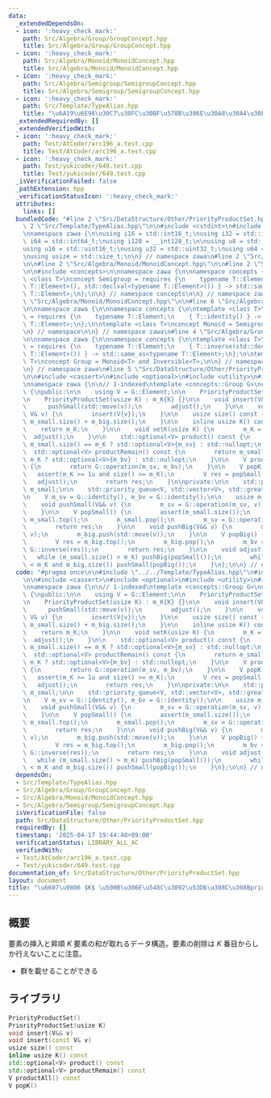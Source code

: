 ```yaml
---
data:
  _extendedDependsOn:
  - icon: ':heavy_check_mark:'
    path: Src/Algebra/Group/GroupConcept.hpp
    title: Src/Algebra/Group/GroupConcept.hpp
  - icon: ':heavy_check_mark:'
    path: Src/Algebra/Monoid/MonoidConcept.hpp
    title: Src/Algebra/Monoid/MonoidConcept.hpp
  - icon: ':heavy_check_mark:'
    path: Src/Algebra/Semigroup/SemigroupConcept.hpp
    title: Src/Algebra/Semigroup/SemigroupConcept.hpp
  - icon: ':heavy_check_mark:'
    path: Src/Template/TypeAlias.hpp
    title: "\u6A19\u6E96\u30C7\u30FC\u30BF\u578B\u306E\u30A8\u30A4\u30EA\u30A2\u30B9"
  _extendedRequiredBy: []
  _extendedVerifiedWith:
  - icon: ':heavy_check_mark:'
    path: Test/AtCoder/arc196_a.test.cpp
    title: Test/AtCoder/arc196_a.test.cpp
  - icon: ':heavy_check_mark:'
    path: Test/yukicoder/649.test.cpp
    title: Test/yukicoder/649.test.cpp
  _isVerificationFailed: false
  _pathExtension: hpp
  _verificationStatusIcon: ':heavy_check_mark:'
  attributes:
    links: []
  bundledCode: "#line 2 \"Src/DataStructure/Other/PriorityProductSet.hpp\"\n\n#line\
    \ 2 \"Src/Template/TypeAlias.hpp\"\n\n#include <cstdint>\n#include <cstddef>\n\
    \nnamespace zawa {\n\nusing i16 = std::int16_t;\nusing i32 = std::int32_t;\nusing\
    \ i64 = std::int64_t;\nusing i128 = __int128_t;\n\nusing u8 = std::uint8_t;\n\
    using u16 = std::uint16_t;\nusing u32 = std::uint32_t;\nusing u64 = std::uint64_t;\n\
    \nusing usize = std::size_t;\n\n} // namespace zawa\n#line 2 \"Src/Algebra/Group/GroupConcept.hpp\"\
    \n\n#line 2 \"Src/Algebra/Monoid/MonoidConcept.hpp\"\n\n#line 2 \"Src/Algebra/Semigroup/SemigroupConcept.hpp\"\
    \n\n#include <concepts>\n\nnamespace zawa {\n\nnamespace concepts {\n\ntemplate\
    \ <class T>\nconcept Semigroup = requires {\n    typename T::Element;\n    { T::operation(std::declval<typename\
    \ T::Element>(), std::declval<typename T::Element>()) } -> std::same_as<typename\
    \ T::Element>;\n};\n\n} // namespace concepts\n\n} // namespace zawa\n#line 4\
    \ \"Src/Algebra/Monoid/MonoidConcept.hpp\"\n\n#line 6 \"Src/Algebra/Monoid/MonoidConcept.hpp\"\
    \n\nnamespace zawa {\n\nnamespace concepts {\n\ntemplate <class T>\nconcept Identitiable\
    \ = requires {\n    typename T::Element;\n    { T::identity() } -> std::same_as<typename\
    \ T::Element>;\n};\n\ntemplate <class T>\nconcept Monoid = Semigroup<T> and Identitiable<T>;\n\
    \n} // namespace\n\n} // namespace zawa\n#line 4 \"Src/Algebra/Group/GroupConcept.hpp\"\
    \n\nnamespace zawa {\n\nnamespace concepts {\n\ntemplate <class T>\nconcept Inversible\
    \ = requires {\n    typename T::Element;\n    { T::inverse(std::declval<typename\
    \ T::Element>()) } -> std::same_as<typename T::Element>;\n};\n\ntemplate <class\
    \ T>\nconcept Group = Monoid<T> and Inversible<T>;\n\n} // namespace Concept\n\
    \n} // namespace zawa\n#line 5 \"Src/DataStructure/Other/PriorityProductSet.hpp\"\
    \n\n#include <cassert>\n#include <optional>\n#include <utility>\n#include <queue>\n\
    \nnamespace zawa {\n\n// 1-indexed\ntemplate <concepts::Group G>\nclass PriorityProductSet\
    \ {\npublic:\n\n    using V = G::Element;\n\n    PriorityProductSet() = default;\n\
    \n    PriorityProductSet(usize K) : m_K{K} {}\n\n    void insert(V&& v) {\n  \
    \      pushSmall(std::move(v));\n        adjust();\n    }\n\n    void insert(const\
    \ V& v) {\n        insert(V{v});\n    }\n\n    usize size() const {\n        return\
    \ m_small.size() + m_big.size();\n    }\n\n    inline usize K() const {\n    \
    \    return m_K;\n    }\n\n    void setK(usize K) {\n        m_K = K;\n      \
    \  adjust();\n    }\n\n    std::optional<V> product() const {\n        return\
    \ m_small.size() == m_K ? std::optional<V>{m_sv} : std::nullopt;\n    }\n\n  \
    \  std::optional<V> productRemain() const {\n        return m_small.size() ==\
    \ m_K ? std::optional<V>{m_bv} : std::nullopt;\n    }\n\n    V productAll() const\
    \ {\n        return G::operation(m_sv, m_bv);\n    }\n\n    V popK() {\n     \
    \   assert(m_K >= 1u and size() >= m_K);\n        V res = popSmall(); \n     \
    \   adjust();\n        return res;\n    }\n\nprivate:\n\n    std::priority_queue<V>\
    \ m_small;\n\n    std::priority_queue<V, std::vector<V>, std::greater<V>> m_big;\n\
    \n    V m_sv = G::identity(), m_bv = G::identity();\n\n    usize m_K = 0;\n\n\
    \    void pushSmall(V&& v) {\n        m_sv = G::operation(m_sv, v);\n        m_small.push(std::move(v));\n\
    \    }\n\n    V popSmall() {\n        assert(m_small.size());\n        V res =\
    \ m_small.top();\n        m_small.pop();\n        m_sv = G::operation(m_sv, G::inverse(res));\n\
    \        return res;\n    }\n\n    void pushBig(V&& v) {\n        m_bv = G::operation(m_bv,\
    \ v);\n        m_big.push(std::move(v));\n    }\n\n    V popBig() {\n        assert(m_big.size());\n\
    \        V res = m_big.top();\n        m_big.pop();\n        m_bv = G::operation(m_bv,\
    \ G::inverse(res));\n        return res;\n    }\n\n    void adjust() {\n     \
    \   while (m_small.size() > m_K) pushBig(popSmall());\n        while (m_small.size()\
    \ < m_K and m_big.size()) pushSmall(popBig());\n    }\n};\n\n} // namespace zawa\n"
  code: "#pragma once\n\n#include \"../../Template/TypeAlias.hpp\"\n#include \"../../Algebra/Group/GroupConcept.hpp\"\
    \n\n#include <cassert>\n#include <optional>\n#include <utility>\n#include <queue>\n\
    \nnamespace zawa {\n\n// 1-indexed\ntemplate <concepts::Group G>\nclass PriorityProductSet\
    \ {\npublic:\n\n    using V = G::Element;\n\n    PriorityProductSet() = default;\n\
    \n    PriorityProductSet(usize K) : m_K{K} {}\n\n    void insert(V&& v) {\n  \
    \      pushSmall(std::move(v));\n        adjust();\n    }\n\n    void insert(const\
    \ V& v) {\n        insert(V{v});\n    }\n\n    usize size() const {\n        return\
    \ m_small.size() + m_big.size();\n    }\n\n    inline usize K() const {\n    \
    \    return m_K;\n    }\n\n    void setK(usize K) {\n        m_K = K;\n      \
    \  adjust();\n    }\n\n    std::optional<V> product() const {\n        return\
    \ m_small.size() == m_K ? std::optional<V>{m_sv} : std::nullopt;\n    }\n\n  \
    \  std::optional<V> productRemain() const {\n        return m_small.size() ==\
    \ m_K ? std::optional<V>{m_bv} : std::nullopt;\n    }\n\n    V productAll() const\
    \ {\n        return G::operation(m_sv, m_bv);\n    }\n\n    V popK() {\n     \
    \   assert(m_K >= 1u and size() >= m_K);\n        V res = popSmall(); \n     \
    \   adjust();\n        return res;\n    }\n\nprivate:\n\n    std::priority_queue<V>\
    \ m_small;\n\n    std::priority_queue<V, std::vector<V>, std::greater<V>> m_big;\n\
    \n    V m_sv = G::identity(), m_bv = G::identity();\n\n    usize m_K = 0;\n\n\
    \    void pushSmall(V&& v) {\n        m_sv = G::operation(m_sv, v);\n        m_small.push(std::move(v));\n\
    \    }\n\n    V popSmall() {\n        assert(m_small.size());\n        V res =\
    \ m_small.top();\n        m_small.pop();\n        m_sv = G::operation(m_sv, G::inverse(res));\n\
    \        return res;\n    }\n\n    void pushBig(V&& v) {\n        m_bv = G::operation(m_bv,\
    \ v);\n        m_big.push(std::move(v));\n    }\n\n    V popBig() {\n        assert(m_big.size());\n\
    \        V res = m_big.top();\n        m_big.pop();\n        m_bv = G::operation(m_bv,\
    \ G::inverse(res));\n        return res;\n    }\n\n    void adjust() {\n     \
    \   while (m_small.size() > m_K) pushBig(popSmall());\n        while (m_small.size()\
    \ < m_K and m_big.size()) pushSmall(popBig());\n    }\n};\n\n} // namespace zawa\n"
  dependsOn:
  - Src/Template/TypeAlias.hpp
  - Src/Algebra/Group/GroupConcept.hpp
  - Src/Algebra/Monoid/MonoidConcept.hpp
  - Src/Algebra/Semigroup/SemigroupConcept.hpp
  isVerificationFile: false
  path: Src/DataStructure/Other/PriorityProductSet.hpp
  requiredBy: []
  timestamp: '2025-04-17 19:44:48+09:00'
  verificationStatus: LIBRARY_ALL_AC
  verifiedWith:
  - Test/AtCoder/arc196_a.test.cpp
  - Test/yukicoder/649.test.cpp
documentation_of: Src/DataStructure/Other/PriorityProductSet.hpp
layout: document
title: "\u6607\u9806 $K$ \u500B\u306E\u548C\u3092\u53D6\u308C\u308Bpriority_queue"
---
```


## 概要

要素の挿入と昇順 $K$ 要素の和が取れるデータ構造。要素の削除は $K$ 番目からしか行えないことに注意。

- 群を載せることができる

## ライブラリ

```cpp
PriorityProductSet()
PriorityProductSet(usize K)
void insert(V&& v)
void insert(const V& v)
usize size() const
inline usize K() const
std::optional<V> product() const
std::optional<V> productRemain() const
V productAll() const
V popK()
```
